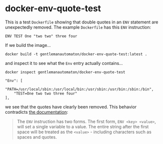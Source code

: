 # docker-env-quote-test

This is a test `Dockerfile` showing that double quotes in an `ENV` statement are
unexpectedly removed. The example `Dockerfile` has this `ENV` instruction:

```
ENV TEST One "two two" three four
```

If we build the image...

```
docker build -t gentlemanautomaton/docker-env-quote-test:latest .
```

and inspect it to see what the `Env` entry actually contains...

```
docker inspect gentlemanautomaton/docker-env-quote-test

"Env": [
	"PATH=/usr/local/sbin:/usr/local/bin:/usr/sbin:/usr/bin:/sbin:/bin",
	"TEST=One two two three four"
],
```

we see that the quotes have clearly been removed. This behavior contradicts
[the documentation](https://docs.docker.com/engine/reference/builder/#env):

> The `ENV` instruction has two forms. The first form, `ENV <key> <value>`, will
> set a single variable to a value. The entire string after the first space will
> be treated as the `<value>` - including characters such as spaces and quotes.
